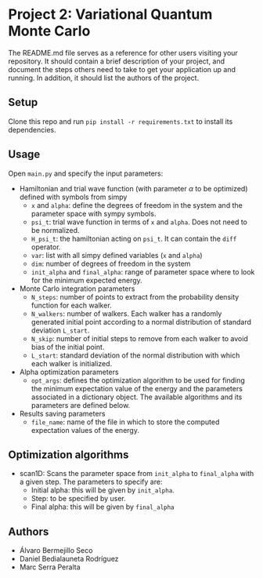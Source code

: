 # Project 2: Variational Quantum Monte Carlo

The README.md file serves as a reference for other users visiting your repository.
It should contain a brief description of your project, and document the steps others need to take to get your application up and running.
In addition, it should list the authors of the project.

## Setup

Clone this repo and run `pip install -r requirements.txt` to install its dependencies.

## Usage

Open `main.py` and specify the input parameters:

- Hamiltonian and trial wave function (with parameter $`\alpha`$ to be optimized) defined with symbols from simpy
    - `x` and `alpha`: define the degrees of freedom in the system and the parameter space with sympy symbols.
    - `psi_t`: trial wave function in terms of `x` and `alpha`. Does not need to be normalized.
    - `H_psi_t`: the hamiltonian acting on `psi_t`. It can contain the `diff` operator.
    - `var`: list with all simpy defined variables (`x` and `alpha`)
    - `dim`: number of degrees of freedom in the system
    - `init_alpha` and `final_alpha`: range of parameter space where to look for the minimum expected energy.
- Monte Carlo integration parameters
    - `N_steps`: number of points to extract from the probability density function for each walker.
    - `N_walkers`: number of walkers. Each walker has a randomly generated initial point according to a normal distribution of standard deviation `L_start`.
    - `N_skip`: number of initial steps to remove from each walker to avoid bias of the initial point.
    - `L_start`: standard deviation of the normal distribution with which each walker is initialized.
- Alpha optimization parameters
    - `opt_args`: defines the optimization algorithm to be used for finding the minimum expectation value of the energy and the parameters associated in a dictionary object. The available algorithms and its parameters are defined below.
- Results saving parameters
    - `file_name`: name of the file in which to store the computed expectation values of the energy.

## Optimization algorithms
- scan1D: Scans the parameter space from `init_alpha` to `final_alpha` with a given step. The parameters to specify are:
    - Initial alpha: this will be given by `init_alpha`.
    - Step: to be specified by user.
    - Final alpha: this will be given by `final_alpha`

## Authors 
- Álvaro Bermejillo Seco
- Daniel Bedialauneta Rodríguez
- Marc Serra Peralta
